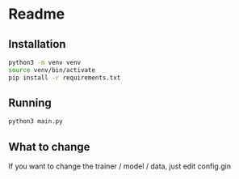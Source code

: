 # Readme
## Installation
```bash
python3 -m venv venv
source venv/bin/activate
pip install -r requirements.txt
```
## Running
```bash
python3 main.py
```
## What to change
If you want to change the trainer / model / data, just edit config.gin